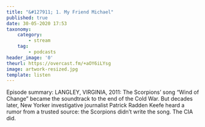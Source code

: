 ```yaml
---
title: "&#127911; 1. My Friend Michael"
published: true
date: 30-05-2020 17:53
taxonomy:
    category:
        - stream
    tag:
        - podcasts
header_image: '0'
theurl: https://overcast.fm/+aOY6iLYsg
image: artwork-resized.jpg
template: listen
--- 
```

Episode summary: LANGLEY, VIRGINIA, 2011: The Scorpions’ song “Wind of Change” became the soundtrack to the end of the Cold War. But decades later, New Yorker investigative journalist Patrick Radden Keefe heard a rumor from a trusted source: the Scorpions didn’t write the song. The CIA did.
